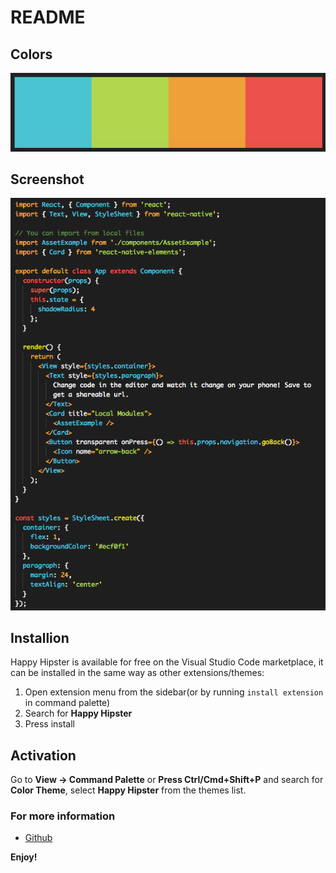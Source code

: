 # README

## Colors

![happy hipster theme screenshot](https://raw.githubusercontent.com/vladzadvorny/theme-happy-hipster/master/images/colors.png)

## Screenshot

![happy hipster theme screenshot](https://raw.githubusercontent.com/vladzadvorny/theme-happy-hipster/master/images/screenshot.png)

## Installion

Happy Hipster is available for free on the Visual Studio Code marketplace, it can be installed in the same way as other extensions/themes:

1. Open extension menu from the sidebar(or by running `install extension` in command palette)
2. Search for **Happy Hipster**
3. Press install

## Activation

Go to **View -> Command Palette** or **Press Ctrl/Cmd+Shift+P** and search for **Color Theme**,
select **Happy Hipster** from the themes list.

<!-- * Split the editor (`Cmd+\` on OSX or `Ctrl+\` on Windows and Linux)
* Toggle preview (`Shift+CMD+V` on OSX or `Shift+Ctrl+V` on Windows and Linux)
* Press `Ctrl+Space` (Windows, Linux) or `Cmd+Space` (OSX) to see a list of Markdown snippets -->

### For more information

* [Github](https://github.com/vladzadvorny/theme-happy-hipster)
  <!-- * [Markdown Syntax Reference](https://help.github.com/articles/markdown-basics/) -->

**Enjoy!**
